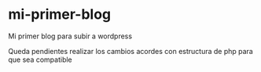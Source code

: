 # mi-primer-blog
Mi primer blog para subir a wordpress

Queda pendientes realizar los cambios acordes con estructura de php para que sea compatible

